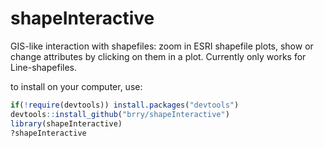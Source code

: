shapeInteractive
================

GIS-like interaction with shapefiles: zoom in  ESRI shapefile plots, show or change attributes by clicking on them in a plot. Currently only works for Line-shapefiles.

to install on your computer, use:

```R
if(!require(devtools)) install.packages("devtools")
devtools::install_github("brry/shapeInteractive")
library(shapeInteractive)
?shapeInteractive
```
